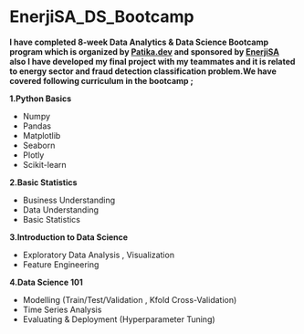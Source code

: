 # EnerjiSA_DS_Bootcamp

**I have completed 8-week Data Analytics & Data Science Bootcamp program which is organized by [Patika.dev](https://www.linkedin.com/company/patikadev/) and sponsored by [EnerjiSA](https://www.linkedin.com/company/enerjisa/) also   I have developed my final project with my teammates and it is related to energy sector and fraud detection classification problem.We have covered following curriculum in the bootcamp ;**

**1.Python Basics**
- Numpy
- Pandas
- Matplotlib
- Seaborn
- Plotly
- Scikit-learn

**2.Basic Statistics**
- Business Understanding
- Data Understanding
- Basic Statistics

**3.Introduction to Data Science**
- Exploratory Data Analysis , Visualization
- Feature Engineering

**4.Data Science 101**
- Modelling (Train/Test/Validation , Kfold Cross-Validation)
- Time Series Analysis
- Evaluating & Deployment (Hyperparameter Tuning)
